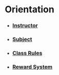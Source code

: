 # Orientation
- ### [Instructor](instructor.md)
- ### [Subject](subject.md)
- ### [Class Rules](rules.md)
- ### [Reward System](reward.md)
